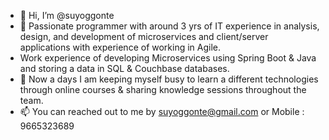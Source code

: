 - 👋 Hi, I’m @suyoggonte
- 👀 Passionate programmer with around 3 yrs of IT experience in analysis, design,
and development of microservices and client/server applications with
experience of working in Agile.
- Work experience of developing Microservices using Spring Boot & Java and storing a data in SQL & Couchbase databases.
- 🌱 Now a days I am keeping myself busy to learn a different technologies through online courses & sharing knowledge sessions throughout the team.
- 📫 You can reached out to me by suyoggonte@gmail.com or Mobile : 9665323689

<!---
suyoggonte/suyoggonte is a ✨ special ✨ repository because its `README.md` (this file) appears on your GitHub profile.
You can click the Preview link to take a look at your changes.
--->
